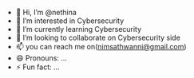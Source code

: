 - 👋 Hi, I’m @nethina
- 👀 I’m interested in Cybersecurity
- 🌱 I’m currently learning Cybersecurity
- 💞️ I’m looking to collaborate on Cybersecurity side
- 📫 you can reach me on(nimsathwanni@gmail.com)
- 😄 Pronouns: ...
- ⚡ Fun fact: ...

<!---
nethina/nethina is a ✨ special ✨ repository because its `README.md` (this file) appears on your GitHub profile.
You can click the Preview link to take a look at your changes.
--->
